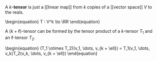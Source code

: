 A $k$-**tensor** is just a [[linear map]] from $k$ copies of a [[vector space]] $V$ to the reals.

\begin{equation}
T :  V^k \to \RR
\end{equation}

A $(k+\ell)$-tensor can be formed by the tensor product of a $k$-tensor $T_1$ and an $\ell$-tensor $T_2$.

\begin{equation}
(T_1 \otimes T_2)(v_1, \dots, v_{k + \ell}) = T_1(v_1, \dots, v_k)T_2(v_k, \dots, v_{k + \ell})
\end{equation}